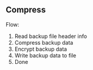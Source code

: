 ## Compress

Flow:

1. Read backup file header info
2. Compress backup data
3. Encrypt backup data
4. Write backup data to file
5. Done
